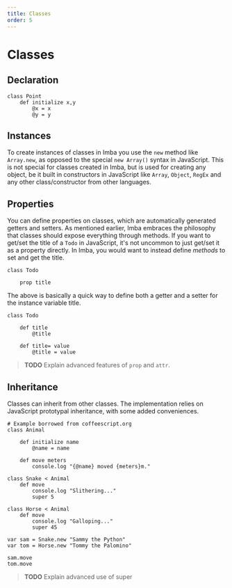 ```yaml
---
title: Classes
order: 5
---
```


# Classes

## Declaration

```text
class Point
    def initialize x,y
        @x = x
        @y = y
```

## Instances

To create instances of classes in Imba you use the `new` method like `Array.new`, as opposed to the special `new Array()` syntax in JavaScript. This is not special for classes created in Imba, but is used for creating any object, be it built in constructors in JavaScript like `Array`, `Object`, `RegEx` and any other class/constructor from other languages.

## Properties

You can define properties on classes, which are automatically generated getters and setters. As mentioned earlier, Imba embraces the philosophy that classes should expose everything through methods. If you want to get/set the title of a `Todo` in JavaScript, it's not uncommon to just get/set it as a property directly. In Imba, you would want to instead define _methods_ to set and get the title.

```text
class Todo

    prop title
```

The above is basically a quick way to define both a getter and a setter for the instance variable title.

```text
class Todo

    def title
        @title

    def title= value
        @title = value
```

> **TODO** Explain advanced features of `prop` and `attr`.

## Inheritance

Classes can inherit from other classes. The implementation relies on JavaScript prototypal inheritance, with some added conveniences.

```text
# Example borrowed from coffeescript.org
class Animal

    def initialize name
        @name = name

    def move meters
        console.log "{@name} moved {meters}m."

class Snake < Animal
    def move
        console.log "Slithering..."
        super 5

class Horse < Animal
    def move
        console.log "Galloping..."
        super 45

var sam = Snake.new "Sammy the Python"
var tom = Horse.new "Tommy the Palomino"

sam.move
tom.move
```

> **TODO** Explain advanced use of super

